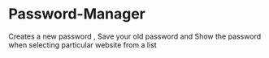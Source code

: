 # Password-Manager
Creates a new password , Save your old password and Show the password when selecting particular website from a list

